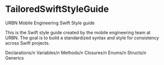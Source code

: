 TailoredSwiftStyleGuide
=======================

URBN Mobile Engineering Swift Style guide

This is the Swift style guide created by the mobile engineering team at URBN.  The goal is to build a standardized syntax and style for consistency across Swift projects.

Declarations/n
Variables/n
Methods/n
Closures/n
Enums/n
Structs/n
Generics

